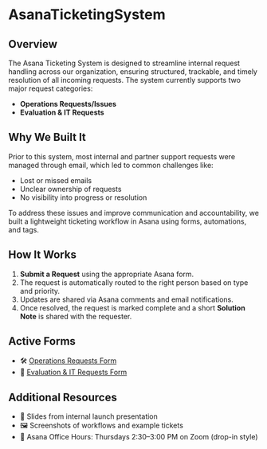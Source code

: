 # AsanaTicketingSystem

## Overview
The Asana Ticketing System is designed to streamline internal request handling across our organization, ensuring structured, trackable, and timely resolution of all incoming requests. The system currently supports two major request categories:

- **Operations Requests/Issues**
- **Evaluation & IT Requests**

## Why We Built It
Prior to this system, most internal and partner support requests were managed through email, which led to common challenges like:

- Lost or missed emails
- Unclear ownership of requests
- No visibility into progress or resolution

To address these issues and improve communication and accountability, we built a lightweight ticketing workflow in Asana using forms, automations, and tags.

## How It Works
1. **Submit a Request** using the appropriate Asana form.
2. The request is automatically routed to the right person based on type and priority.
3. Updates are shared via Asana comments and email notifications.
4. Once resolved, the request is marked complete and a short **Solution Note** is shared with the requester.

## Active Forms
- 🛠️ [Operations Requests Form](#)
- 🧩 [Evaluation & IT Requests Form](#)

## Additional Resources
- 📄 Slides from internal launch presentation
- 🖼️ Screenshots of workflows and example tickets
- 📆 Asana Office Hours: Thursdays 2:30–3:00 PM on Zoom (drop-in style)


